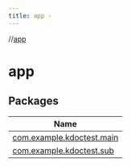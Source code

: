 ```yaml
---
title: app -
---
```

//[app](index.md)



# app  


## Packages  
  
|  Name | 
|---|
| <a name="com.example.kdoctest.main////PointingToDeclaration/"></a>[com.example.kdoctest.main](app/com.example.kdoctest.main/index.md)|
| <a name="com.example.kdoctest.sub////PointingToDeclaration/"></a>[com.example.kdoctest.sub](app/com.example.kdoctest.sub/index.md)|

